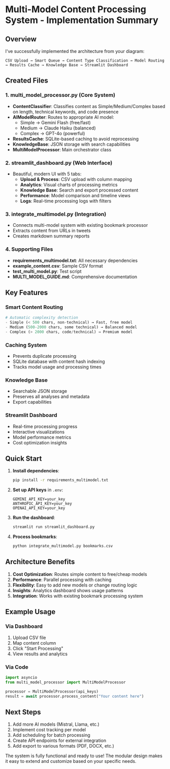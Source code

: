 # Multi-Model Content Processing System - Implementation Summary

## Overview

I've successfully implemented the architecture from your diagram:

```
CSV Upload → Smart Queue → Content Type Classification → Model Routing → Results Cache → Knowledge Base → Streamlit Dashboard
```

## Created Files

### 1. **multi_model_processor.py** (Core System)
- **ContentClassifier**: Classifies content as Simple/Medium/Complex based on length, technical keywords, and code presence
- **AIModelRouter**: Routes to appropriate AI model:
  - Simple → Gemini Flash (free/fast)
  - Medium → Claude Haiku (balanced)
  - Complex → GPT-4o (powerful)
- **ResultsCache**: SQLite-based caching to avoid reprocessing
- **KnowledgeBase**: JSON storage with search capabilities
- **MultiModelProcessor**: Main orchestrator class

### 2. **streamlit_dashboard.py** (Web Interface)
- Beautiful, modern UI with 5 tabs:
  - **Upload & Process**: CSV upload with column mapping
  - **Analytics**: Visual charts of processing metrics
  - **Knowledge Base**: Search and export processed content
  - **Performance**: Model comparison and timeline views
  - **Logs**: Real-time processing logs with filters

### 3. **integrate_multimodel.py** (Integration)
- Connects multi-model system with existing bookmark processor
- Extracts content from URLs in tweets
- Creates markdown summary reports

### 4. **Supporting Files**
- **requirements_multimodel.txt**: All necessary dependencies
- **example_content.csv**: Sample CSV format
- **test_multi_model.py**: Test script
- **MULTI_MODEL_GUIDE.md**: Comprehensive documentation

## Key Features

### Smart Content Routing
```python
# Automatic complexity detection
- Simple (< 500 chars, non-technical) → Fast, free model
- Medium (500-2000 chars, some technical) → Balanced model  
- Complex (> 2000 chars, code/technical) → Premium model
```

### Caching System
- Prevents duplicate processing
- SQLite database with content hash indexing
- Tracks model usage and processing times

### Knowledge Base
- Searchable JSON storage
- Preserves all analyses and metadata
- Export capabilities

### Streamlit Dashboard
- Real-time processing progress
- Interactive visualizations
- Model performance metrics
- Cost optimization insights

## Quick Start

1. **Install dependencies**:
   ```bash
   pip install -r requirements_multimodel.txt
   ```

2. **Set up API keys** in `.env`:
   ```
   GEMINI_API_KEY=your_key
   ANTHROPIC_API_KEY=your_key
   OPENAI_API_KEY=your_key
   ```

3. **Run the dashboard**:
   ```bash
   streamlit run streamlit_dashboard.py
   ```

4. **Process bookmarks**:
   ```bash
   python integrate_multimodel.py bookmarks.csv
   ```

## Architecture Benefits

1. **Cost Optimization**: Routes simple content to free/cheap models
2. **Performance**: Parallel processing with caching
3. **Flexibility**: Easy to add new models or change routing logic
4. **Insights**: Analytics dashboard shows usage patterns
5. **Integration**: Works with existing bookmark processing system

## Example Usage

### Via Dashboard
1. Upload CSV file
2. Map content column
3. Click "Start Processing"
4. View results and analytics

### Via Code
```python
import asyncio
from multi_model_processor import MultiModelProcessor

processor = MultiModelProcessor(api_keys)
result = await processor.process_content("Your content here")
```

## Next Steps

1. Add more AI models (Mistral, Llama, etc.)
2. Implement cost tracking per model
3. Add scheduling for batch processing
4. Create API endpoints for external integration
5. Add export to various formats (PDF, DOCX, etc.)

The system is fully functional and ready to use! The modular design makes it easy to extend and customize based on your specific needs.